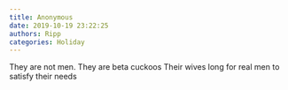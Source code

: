 ```yaml
---
title: Anonymous
date: 2019-10-19 23:22:25
authors: Ripp
categories: Holiday
---
```


 They are not men. They are beta cuckoos 
Their wives long for real men to satisfy their needs